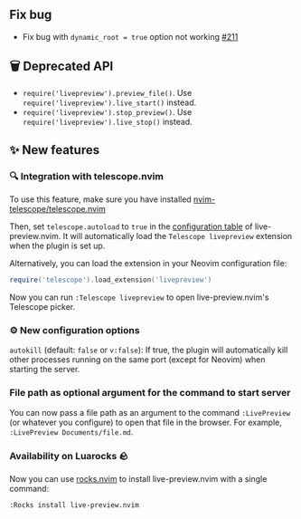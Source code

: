 ## Fix bug
* Fix bug with `dynamic_root = true` option not working [#211](https://github.com/brianhuster/live-preview.nvim/issues/211)

## 🗑️ Deprecated API
* `require('livepreview').preview_file()`. Use `require('livepreview').live_start()` instead.
* `require('livepreview').stop_preview()`. Use `require('livepreview').live_stop()` instead.


## ✨ New features

### 🔍 Integration with telescope.nvim

To use this feature, make sure you have installed [nvim-telescope/telescope.nvim](https://github.com/nvim-telescope/telescope.nvim)

Then, set `telescope.autoload` to `true` in the [configuration table](./README.md#setup) of live-preview.nvim. It will automatically load the `Telescope livepreview` extension when the plugin is set up.

Alternatively, you can load the extension in your Neovim configuration file:

```lua
require('telescope').load_extension('livepreview')
```

Now you can run `:Telescope livepreview` to open live-preview.nvim's Telescope picker.

### ⚙️ New configuration options
`autokill` (default: `false` or `v:false`): If true, the plugin will automatically kill other processes running on the same port (except for Neovim) when starting the server.

### File path as optional argument for the command to start server

You can now pass a file path as an argument to the command `:LivePreview` (or whatever you configure) to open that file in the browser. For example, `:LivePreview Documents/file.md`.

### Availability on Luarocks 🪨

Now you can use [rocks.nvim](https://github.com/nvim-neorocks/rocks.nvim) to install live-preview.nvim with a single command:

```vim
:Rocks install live-preview.nvim
```
